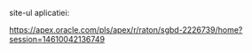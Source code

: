site-ul aplicatiei:

https://apex.oracle.com/pls/apex/r/raton/sgbd-2226739/home?session=14610042136749
